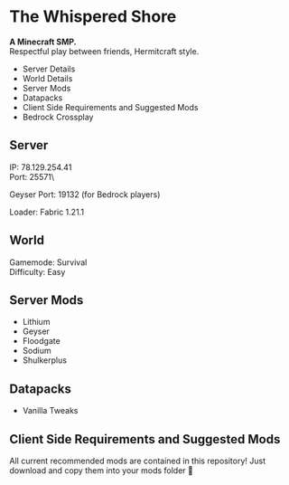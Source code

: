 # The Whispered Shore
**A Minecraft SMP.** \
Respectful play between friends, Hermitcraft style.

- Server Details
- World Details
- Server Mods
- Datapacks
- Client Side Requirements and Suggested Mods
- Bedrock Crossplay

## Server

IP: 78.129.254.41\
Port: 25571\

Geyser Port: 19132 (for Bedrock players)

Loader: Fabric 1.21.1

## World

Gamemode: Survival\
Difficulty: Easy

## Server Mods

- Lithium
- Geyser
- Floodgate
- Sodium
- Shulkerplus

## Datapacks

- Vanilla Tweaks

## Client Side Requirements and Suggested Mods

All current recommended mods are contained in this repository! Just download and copy them into your mods folder 🤘
